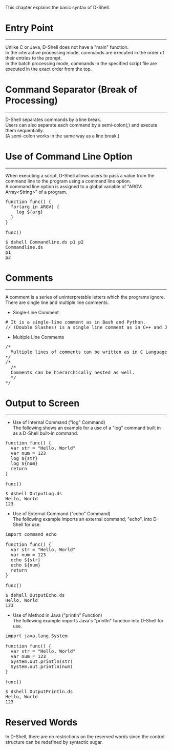 This chapter explains the basic syntax of D-Shell.  

# Entry Point
***
Unlike C or Java, D-Shell does not have a  "main" function.  
In the interactive processing mode, commands are executed in the order of their entries to the prompt.  
In the batch processing mode,  commands in the specified script file are executed in the exact order from the top.  

# Command Separator (Break of Processing)
***
D-Shell separates commands by a line break.  
Users can also separate each command by a semi-colon(;) and execute them sequentially.  
 (A semi-colon works in the same way as a line break.)  

# Use of Command Line Option
***
When executing a script, D-Shell allows users to pass a value from the command line to the program using a command line option.  
A command line option is assigned to a global variable of "ARGV: Array&lt;String&gt;" of a program.  

<pre class="nums:true toolbar:1 lang:scala decode:true " title="Sample code: Commandline.ds" >
function func() {
  for(arg in ARGV) {
    log ${arg}
  }
}

func()
</pre>

<pre class="toolbar:1 highlight:0" title="Example">
$ dshell Commandline.ds p1 p2
Commandline.ds
p1
p2
</pre>

# Comments
***
A comment is a series of uninterpretable letters which the programs ignore.  
There are single line and multiple line comments.  

* Single-Line Comment  
<pre class="toolbar:0 highlight:0">
# It is a single-line comment as in Bash and Python.
// (Double Slashes) is a single line comment as in C++ and Java. 
</pre>

* Multiple Line Comments  
<pre class="toolbar:0 highlight:0">
/*
  Multiple lines of comments can be written as in C Language.
*/
/*
  /*
  Comments can be hierarchically nested as well.
  */
*/
</pre>

# Output to Screen
***

* Use of Internal Command ("log" Command)  
The following shows an example for a use of a "log" command built in as a D-Shell built-in command.  

<pre class="nums:true toolbar:1 lang:scala decode:true " title="Sample code: OutputLog.ds" >
function func() {
  var str = "Hello, World"
  var num = 123
  log ${str}
  log ${num}
  return
}

func()
</pre>

<pre class="toolbar:1 highlight:0" title="Example">
$ dshell OutputLog.ds
Hello, World
123
</pre>

* Use of External Command ("echo" Command)  
The following example imports an external command, "echo", into D-Shell for use.  

<pre class="nums:true toolbar:1 lang:scala decode:true " title="Sample code: OutputEcho.ds" >
import command echo

function func() {
  var str = "Hello, World"
  var num = 123
  echo ${str}
  echo ${num}
  return
}

func()
</pre>

<pre class="toolbar:1 highlight:0" title="Example">
$ dshell OutputEcho.ds
Hello, World
123
</pre>

* Use of Method in Java ("println" Function)  
The following example imports Java's "println" function into D-Shell for use.  

<pre class="nums:true toolbar:1 lang:scala decode:true " title="Sample code: OutputPrintln.ds" >
import java.lang.System

function func() {
  var str = "Hello, World"
  var num = 123
  System.out.println(str)
  System.out.println(num)
}

func()
</pre>

<pre class="toolbar:1 highlight:0" title="Example">
$ dshell OutputPrintln.ds
Hello, World
123
</pre>

# Reserved Words
In D-Shell, there are no restrictions on the reserved words since the control structure can be redefined by syntactic sugar.  

